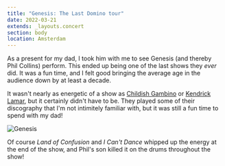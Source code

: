 ```yaml
---
title: "Genesis: The Last Domino tour"
date: 2022-03-21
extends: _layouts.concert
section: body
location: Amsterdam
---
```


As a present for my dad, I took him with me to see Genesis (and thereby Phil Collins) perform. This ended up being one
of the last shows they _ever_ did. It was a fun time, and I felt good bringing the average age in the audience down by
at least a decade.

It wasn't nearly as energetic of a show as [Childish Gambino](./childish-gambino-this-is-america-tour.md) or 
[Kendrick Lamar](./kendrick-lamar-damn-tour.md), but it certainly didn't have to be. They played some of their
discography that I'm not intimitely familiar with, but it was still a fun time to spend with my dad!

![Genesis](/assets/images/concerts/genesis.jpg)

Of course _Land of Confusion_ and _I Can't Dance_ whipped up the energy at the end of the show, and Phil's son killed it 
on the drums throughout the show!
